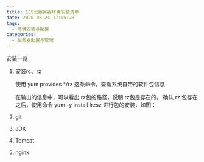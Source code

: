 ```yaml
---
title: ECS云服务器环境安装清单
date: 2020-08-24 17:05:23
tags:
  - 环境安装与配置
categories:
  - 服务器配置与管理
---
```


安装一览：

1. 安装rc、rz

   使用 yum provides */rz 这条命令，查看系统自带的软件包信息

   在输出的信息中，可以看出 rz包的路径，说明 rz包是存在的。
   确认 rz 包存在之后，使用命令 yum -y install lrzsz 进行包的安装，如图：

2. git

3. JDK

4. Tomcat

5. nginx

